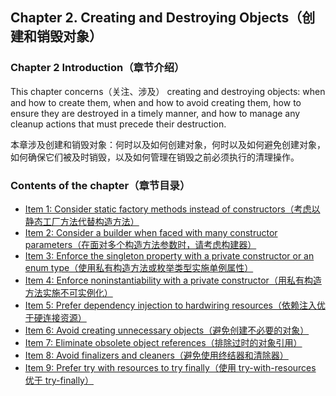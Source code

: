 ## Chapter 2. Creating and Destroying Objects（创建和销毁对象）

### Chapter 2 Introduction（章节介绍）

This chapter concerns（关注、涉及） creating and destroying objects: when and how to create them, when and how to avoid creating them, how to ensure they are destroyed in a timely manner, and how to manage any cleanup actions that must precede their destruction.

本章涉及创建和销毁对象：何时以及如何创建对象，何时以及如何避免创建对象，如何确保它们被及时销毁，以及如何管理在销毁之前必须执行的清理操作。

### Contents of the chapter（章节目录）
- [Item 1: Consider static factory methods instead of constructors（考虑以静态工厂方法代替构造方法）](/Chapter-2/Chapter-2-Item-1-Consider-static-factory-methods-instead-of-constructors.md)
- [Item 2: Consider a builder when faced with many constructor parameters（在面对多个构造方法参数时，请考虑构建器）](/Chapter-2/Chapter-2-Item-2-Consider-a-builder-when-faced-with-many-constructor-parameters.md)
- [Item 3: Enforce the singleton property with a private constructor or an enum type（使用私有构造方法或枚举类型实施单例属性）](/Chapter-2/Chapter-2-Item-3-Enforce-the-singleton-property-with-a-private-constructor-or-an-enum-type.md)
- [Item 4: Enforce noninstantiability with a private constructor（用私有构造方法实施不可实例化）](/Chapter-2/Chapter-2-Item-4-Enforce-noninstantiability-with-a-private-constructor.md)
- [Item 5: Prefer dependency injection to hardwiring resources（依赖注入优于硬连接资源）](/Chapter-2/Chapter-2-Item-5-Prefer-dependency-injection-to-hardwiring-resources.md)
- [Item 6: Avoid creating unnecessary objects（避免创建不必要的对象）](/Chapter-2/Chapter-2-Item-6-Avoid-creating-unnecessary-objects.md)
- [Item 7: Eliminate obsolete object references（排除过时的对象引用）](/Chapter-2/Chapter-2-Item-7-Eliminate-obsolete-object-references.md)
- [Item 8: Avoid finalizers and cleaners（避免使用终结器和清除器）](/Chapter-2/Chapter-2-Item-8-Avoid-finalizers-and-cleaners.md)
- [Item 9: Prefer try with resources to try finally（使用 try-with-resources 优于 try-finally）](/Chapter-2/Chapter-2-Item-9-Prefer-try-with-resources-to-try-finally.md)
